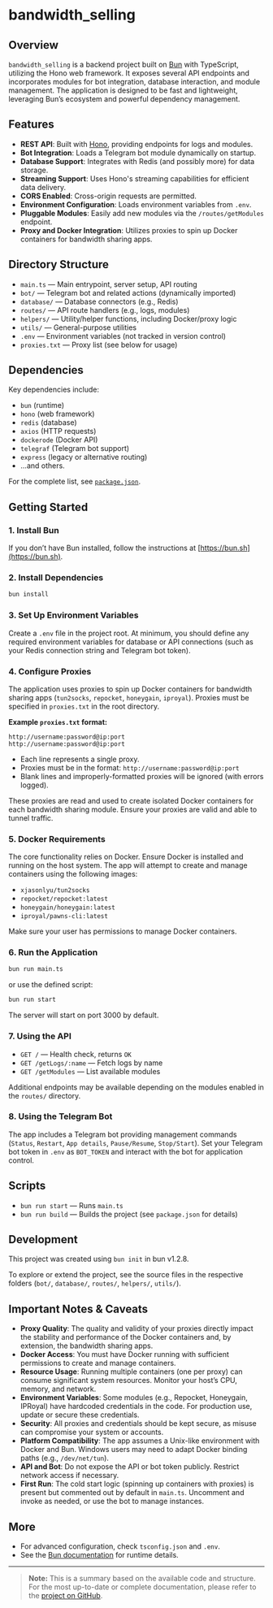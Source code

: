 # bandwidth_selling

## Overview

`bandwidth_selling` is a backend project built on [Bun](https://bun.sh) with TypeScript, utilizing the Hono web framework. It exposes several API endpoints and incorporates modules for bot integration, database interaction, and module management. The application is designed to be fast and lightweight, leveraging Bun’s ecosystem and powerful dependency management.

## Features

- **REST API**: Built with [Hono](https://honojs.dev/), providing endpoints for logs and modules.
- **Bot Integration**: Loads a Telegram bot module dynamically on startup.
- **Database Support**: Integrates with Redis (and possibly more) for data storage.
- **Streaming Support**: Uses Hono's streaming capabilities for efficient data delivery.
- **CORS Enabled**: Cross-origin requests are permitted.
- **Environment Configuration**: Loads environment variables from `.env`.
- **Pluggable Modules**: Easily add new modules via the `/routes/getModules` endpoint.
- **Proxy and Docker Integration**: Utilizes proxies to spin up Docker containers for bandwidth sharing apps.

## Directory Structure

- `main.ts` — Main entrypoint, server setup, API routing
- `bot/` — Telegram bot and related actions (dynamically imported)
- `database/` — Database connectors (e.g., Redis)
- `routes/` — API route handlers (e.g., logs, modules)
- `helpers/` — Utility/helper functions, including Docker/proxy logic
- `utils/` — General-purpose utilities
- `.env` — Environment variables (not tracked in version control)
- `proxies.txt` — Proxy list (see below for usage)

## Dependencies

Key dependencies include:
- `bun` (runtime)
- `hono` (web framework)
- `redis` (database)
- `axios` (HTTP requests)
- `dockerode` (Docker API)
- `telegraf` (Telegram bot support)
- `express` (legacy or alternative routing)
- ...and others.

For the complete list, see [`package.json`](./package.json).

## Getting Started

### 1. Install Bun

If you don’t have Bun installed, follow the instructions at [https://bun.sh](https://bun.sh).

### 2. Install Dependencies

```bash
bun install
```

### 3. Set Up Environment Variables

Create a `.env` file in the project root. At minimum, you should define any required environment variables for database or API connections (such as your Redis connection string and Telegram bot token).

### 4. Configure Proxies

The application uses proxies to spin up Docker containers for bandwidth sharing apps (`tun2socks`, `repocket`, `honeygain`, `iproyal`). Proxies must be specified in `proxies.txt` in the root directory.

**Example `proxies.txt` format:**
```
http://username:password@ip:port
http://username:password@ip:port
```

- Each line represents a single proxy.
- Proxies must be in the format: `http://username:password@ip:port`
- Blank lines and improperly-formatted proxies will be ignored (with errors logged).

These proxies are read and used to create isolated Docker containers for each bandwidth sharing module. Ensure your proxies are valid and able to tunnel traffic.

### 5. Docker Requirements

The core functionality relies on Docker. Ensure Docker is installed and running on the host system. The app will attempt to create and manage containers using the following images:
- `xjasonlyu/tun2socks`
- `repocket/repocket:latest`
- `honeygain/honeygain:latest`
- `iproyal/pawns-cli:latest`

Make sure your user has permissions to manage Docker containers.

### 6. Run the Application

```bash
bun run main.ts
```
or use the defined script:
```bash
bun run start
```

The server will start on port 3000 by default.

### 7. Using the API

- `GET /` — Health check, returns `OK`
- `GET /getLogs/:name` — Fetch logs by name
- `GET /getModules` — List available modules

Additional endpoints may be available depending on the modules enabled in the `routes/` directory.

### 8. Using the Telegram Bot

The app includes a Telegram bot providing management commands (`Status`, `Restart`, `App details`, `Pause/Resume`, `Stop/Start`). Set your Telegram bot token in `.env` as `BOT_TOKEN` and interact with the bot for application control.

## Scripts

- `bun run start` — Runs `main.ts`
- `bun run build` — Builds the project (see `package.json` for details)

## Development

This project was created using `bun init` in bun v1.2.8.

To explore or extend the project, see the source files in the respective folders (`bot/`, `database/`, `routes/`, `helpers/`, `utils/`).

## Important Notes & Caveats

- **Proxy Quality**: The quality and validity of your proxies directly impact the stability and performance of the Docker containers and, by extension, the bandwidth sharing apps.
- **Docker Access**: You must have Docker running with sufficient permissions to create and manage containers.
- **Resource Usage**: Running multiple containers (one per proxy) can consume significant system resources. Monitor your host’s CPU, memory, and network.
- **Environment Variables**: Some modules (e.g., Repocket, Honeygain, IPRoyal) have hardcoded credentials in the code. For production use, update or secure these credentials.
- **Security**: All proxies and credentials should be kept secure, as misuse can compromise your system or accounts.
- **Platform Compatibility**: The app assumes a Unix-like environment with Docker and Bun. Windows users may need to adapt Docker binding paths (e.g., `/dev/net/tun`).
- **API and Bot**: Do not expose the API or bot token publicly. Restrict network access if necessary.
- **First Run**: The cold start logic (spinning up containers with proxies) is present but commented out by default in `main.ts`. Uncomment and invoke as needed, or use the bot to manage instances.

## More

- For advanced configuration, check `tsconfig.json` and `.env`.
- See the [Bun documentation](https://bun.sh/docs) for runtime details.

---

> **Note:** This is a summary based on the available code and structure. For the most up-to-date or complete documentation, please refer to the [project on GitHub](https://github.com/thekingpin969/bandwidthselling).
